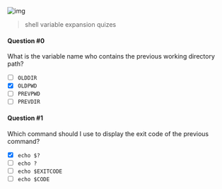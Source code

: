 ![img](https://assets.imaginablefutures.com/media/images/ALX_Logo.max-200x150.png)
  > shell variable expansion quizes

#### Question #0
What is the variable name who contains the previous working directory path?

* [ ] ```OLDDIR```
* [X] ```OLDPWD```
* [ ] ```PREVPWD```
* [ ] ```PREVDIR```

#### Question #1
Which command should I use to display the exit code of the previous command?

* [X] ```echo $?```
* [ ] ```echo ?```
* [ ] ```echo $EXITCODE```
* [ ] ```echo $CODE```
